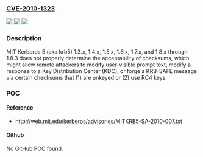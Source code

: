 ### [CVE-2010-1323](https://cve.mitre.org/cgi-bin/cvename.cgi?name=CVE-2010-1323)
![](https://img.shields.io/static/v1?label=Product&message=n%2Fa&color=blue)
![](https://img.shields.io/static/v1?label=Version&message=n%2Fa&color=blue)
![](https://img.shields.io/static/v1?label=Vulnerability&message=n%2Fa&color=brighgreen)

### Description

MIT Kerberos 5 (aka krb5) 1.3.x, 1.4.x, 1.5.x, 1.6.x, 1.7.x, and 1.8.x through 1.8.3 does not properly determine the acceptability of checksums, which might allow remote attackers to modify user-visible prompt text, modify a response to a Key Distribution Center (KDC), or forge a KRB-SAFE message via certain checksums that (1) are unkeyed or (2) use RC4 keys.

### POC

#### Reference
- http://web.mit.edu/kerberos/advisories/MITKRB5-SA-2010-007.txt

#### Github
No GitHub POC found.

